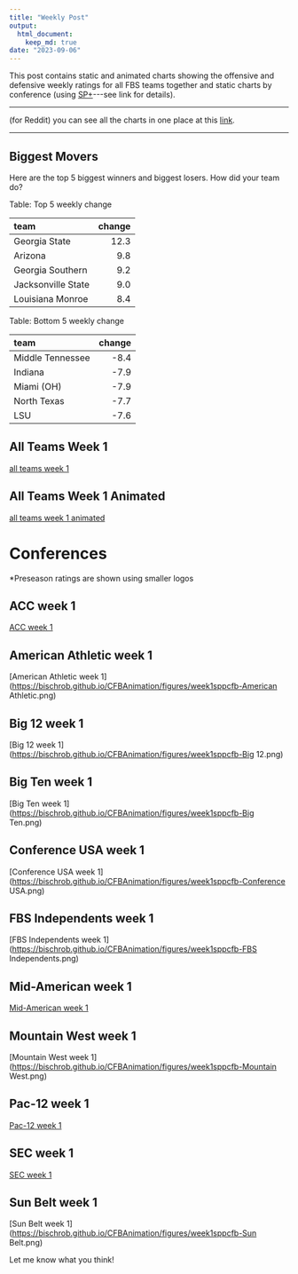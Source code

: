 ```yaml
---
title: "Weekly Post"
output: 
  html_document:
    keep_md: true
date: "2023-09-06"
---
```


This post contains static and animated charts showing the offensive and defensive weekly ratings for all FBS teams together and static charts by conference (using [SP+](https://www.espn.com/college-football/insider/story/_/id/38332658/college-football-2023-week-1-sp+-rankings-takeaways)---see link for details).

***

(for Reddit) you can see all the charts in one place at this [link](https://bischrob.github.io/CFBAnimation/WeeklyPost).

***

## Biggest Movers

Here are the top 5 biggest winners and biggest losers. How did your team do?




Table: Top 5 weekly change

|team               | change|
|:------------------|------:|
|Georgia State      |   12.3|
|Arizona            |    9.8|
|Georgia Southern   |    9.2|
|Jacksonville State |    9.0|
|Louisiana Monroe   |    8.4|


Table: Bottom 5 weekly change

|team             | change|
|:----------------|------:|
|Middle Tennessee |   -8.4|
|Indiana          |   -7.9|
|Miami (OH)       |   -7.9|
|North Texas      |   -7.7|
|LSU              |   -7.6|

## All Teams Week 1

[all teams week 1](https://bischrob.github.io/CFBAnimation/figures/week1sppcfb.png)

## All Teams Week 1 Animated

[all teams week 1 animated](https://bischrob.github.io/CFBAnimation/figures/CFBEfficiency-week1.gif)

# Conferences

*Preseason ratings are shown using smaller logos


## ACC week 1


[ACC week 1](https://bischrob.github.io/CFBAnimation/figures/week1sppcfb-ACC.png)


## American Athletic week 1


[American Athletic week 1](https://bischrob.github.io/CFBAnimation/figures/week1sppcfb-American Athletic.png)


## Big 12 week 1


[Big 12 week 1](https://bischrob.github.io/CFBAnimation/figures/week1sppcfb-Big 12.png)


## Big Ten week 1


[Big Ten week 1](https://bischrob.github.io/CFBAnimation/figures/week1sppcfb-Big Ten.png)


## Conference USA week 1


[Conference USA week 1](https://bischrob.github.io/CFBAnimation/figures/week1sppcfb-Conference USA.png)


## FBS Independents week 1


[FBS Independents week 1](https://bischrob.github.io/CFBAnimation/figures/week1sppcfb-FBS Independents.png)


## Mid-American week 1


[Mid-American week 1](https://bischrob.github.io/CFBAnimation/figures/week1sppcfb-Mid-American.png)


## Mountain West week 1


[Mountain West week 1](https://bischrob.github.io/CFBAnimation/figures/week1sppcfb-Mountain West.png)


## Pac-12 week 1


[Pac-12 week 1](https://bischrob.github.io/CFBAnimation/figures/week1sppcfb-Pac-12.png)


## SEC week 1


[SEC week 1](https://bischrob.github.io/CFBAnimation/figures/week1sppcfb-SEC.png)


## Sun Belt week 1


[Sun Belt week 1](https://bischrob.github.io/CFBAnimation/figures/week1sppcfb-Sun Belt.png)

Let me know what you think!
